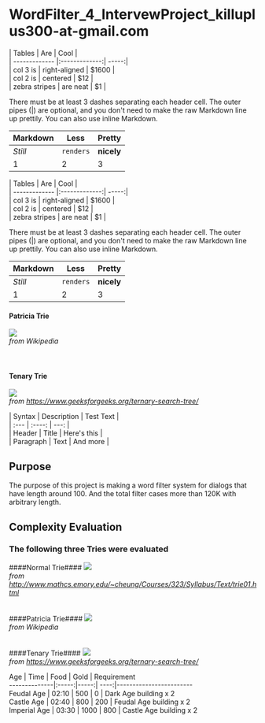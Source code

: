 # WordFilter_4_IntervewProject_killuplus300-at-gmail.com

| Tables        | Are           | Cool  |<br/>
| ------------- |:-------------:| -----:|<br/>
| col 3 is      | right-aligned | $1600 |<br/>
| col 2 is      | centered      |   $12 |<br/>
| zebra stripes | are neat      |    $1 |<br/>

There must be at least 3 dashes separating each header cell.
The outer pipes (|) are optional, and you don't need to make the 
raw Markdown line up prettily. You can also use inline Markdown.

Markdown | Less | Pretty
--- | --- | ---
*Still* | `renders` | **nicely**
1 | 2 | 3

| Tables        | Are           | Cool  |<br/>
| ------------- |:-------------:| -----:|<br/>
| col 3 is      | right-aligned | $1600 |<br/>
| col 2 is      | centered      |   $12 |<br/>
| zebra stripes | are neat      |    $1 |<br/>

There must be at least 3 dashes separating each header cell.
The outer pipes (|) are optional, and you don't need to make the 
raw Markdown line up prettily. You can also use inline Markdown.

Markdown | Less | Pretty
--- | --- | ---
*Still* | `renders` | **nicely**
1 | 2 | 3

#### Patricia Trie ####
![](https://i.imgur.com/8LKCr0t.png) <br/>
*from Wikipedia*
<br/>
<br/>
<br/>
#### Tenary Trie ####
![](https://i.imgur.com/8LKCr0t.png) <br/>
*from https://www.geeksforgeeks.org/ternary-search-tree/*

| Syntax      | Description | Test Text     |<br/>
| :---        |    :----:   |          ---: |<br/>
| Header      | Title       | Here's this   |<br/>
| Paragraph   | Text        | And more      |<br/>
## Purpose ##
The purpose of this project is making a word filter system for dialogs that have length around 100. And the total filter cases more than 120K with arbitrary length.  


## Complexity Evaluation ##
### The following three Tries were evaluated ###
####Normal Trie####
![](https://i.imgur.com/BQ6VJ03.png) <br/>
*from http://www.mathcs.emory.edu/~cheung/Courses/323/Syllabus/Text/trie01.html*
<br/>
<br/>
<br/>
####Patricia Trie####
![](https://i.imgur.com/8LKCr0t.png) <br/>
*from Wikipedia*
<br/>
<br/>
<br/>
####Tenary Trie####
![](https://i.imgur.com/8LKCr0t.png) <br/>
*from https://www.geeksforgeeks.org/ternary-search-tree/*


Age           | Time  | Food | Gold | Requirement<br/>
--------------|:-----:|-----:| ----:|------------------------<br/>
Feudal Age    | 02:10 |  500 |    0 | Dark Age building x 2<br/>
Castle Age    | 02:40 |  800 |  200 | Feudal Age building x 2<br/>
Imperial Age  | 03:30 | 1000 |  800 | Castle Age building x 2   <br/>


